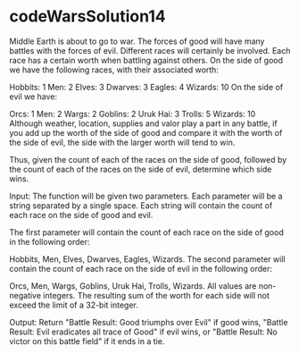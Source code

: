 # codeWarsSolution14
Middle Earth is about to go to war. The forces of good will have many battles with the forces of evil. Different races will certainly be involved. Each race has a certain worth when battling against others. On the side of good we have the following races, with their associated worth:

Hobbits: 1
Men: 2
Elves: 3
Dwarves: 3
Eagles: 4
Wizards: 10
On the side of evil we have:

Orcs: 1
Men: 2
Wargs: 2
Goblins: 2
Uruk Hai: 3
Trolls: 5
Wizards: 10
Although weather, location, supplies and valor play a part in any battle, if you add up the worth of the side of good and compare it with the worth of the side of evil, the side with the larger worth will tend to win.

Thus, given the count of each of the races on the side of good, followed by the count of each of the races on the side of evil, determine which side wins.

Input:
The function will be given two parameters. Each parameter will be a string separated by a single space. Each string will contain the count of each race on the side of good and evil.

The first parameter will contain the count of each race on the side of good in the following order:

Hobbits, Men, Elves, Dwarves, Eagles, Wizards.
The second parameter will contain the count of each race on the side of evil in the following order:

Orcs, Men, Wargs, Goblins, Uruk Hai, Trolls, Wizards.
All values are non-negative integers. The resulting sum of the worth for each side will not exceed the limit of a 32-bit integer.

Output:
Return "Battle Result: Good triumphs over Evil" if good wins, "Battle Result: Evil eradicates all trace of Good" if evil wins, or "Battle Result: No victor on this battle field" if it ends in a tie.
